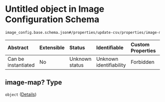 # Untitled object in Image Configuration Schema

```txt
image_config.base.schema.json#/properties/update-csv/properties/image-map?
```



| Abstract            | Extensible | Status         | Identifiable            | Custom Properties | Additional Properties | Access Restrictions | Defined In                                                                                      |
| :------------------ | :--------- | :------------- | :---------------------- | :---------------- | :-------------------- | :------------------ | :---------------------------------------------------------------------------------------------- |
| Can be instantiated | No         | Unknown status | Unknown identifiability | Forbidden         | Allowed               | none                | [image\_config.base.schema.json\*](../out/image_config.base.schema.json "open original schema") |

## image-map? Type

`object` ([Details](image_config-properties-update-csv-properties-image-map.md))
